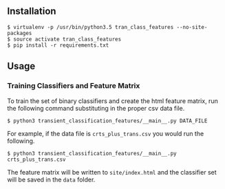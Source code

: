## Installation

```
$ virtualenv -p /usr/bin/python3.5 tran_class_features --no-site-packages
$ source activate tran_class_features
$ pip install -r requirements.txt
```

## Usage

### Training Classifiers and Feature Matrix
To train the set of binary classifiers and create the html feature matrix, run the following command substituting in the proper csv data file.

```
$ python3 transient_classification_features/__main__.py DATA_FILE
```

For example, if the data file is `crts_plus_trans.csv` you would run the following.

```
$ python3 transient_classification_features/__main__.py crts_plus_trans.csv
```

The feature matrix will be written to `site/index.html` and the classifier set will be saved in the `data` folder.
